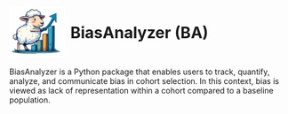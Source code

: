 <div style="display: inline-flex; align-items: center;">
  <img src="./assets/logo.png" alt="Project Logo" width="100" style="margin-right: 10px;">
  <h1 style="margin: 0;">BiasAnalyzer (BA)</h1>
</div>

BiasAnalyzer is a Python package that enables users to track, quantify, analyze, and communicate bias in cohort 
selection. In this context, bias is viewed as lack of representation within a cohort compared to a baseline population.



